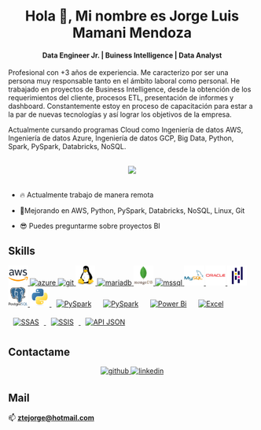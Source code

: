 
<h1 align="center">Hola 👋, Mi nombre es Jorge Luis Mamani Mendoza</h1>
<h4 align="center">Data Engineer Jr. | Buiness Intelligence | Data Analyst</h4>

Profesional con +3 años de experiencia. Me caracterizo por ser una persona muy responsable tanto en el ámbito laboral como personal. He trabajado en proyectos de Business Intelligence, desde la obtención de los requerimientos del cliente, procesos ETL, presentación de informes y dashboard. Constantemente estoy en proceso de capacitación para estar a la par de nuevas tecnologías y así lograr los objetivos de la empresa.

Actualmente cursando programas Cloud como Ingeniería de datos AWS, Ingeniería de datos Azure, Ingeniería de datos GCP, Big Data, Python, Spark, PySpark, Databricks, NoSQL.


<br/>  
<div align="center"><img src="https://todobi.com/content/images/2020/03/working_flow.gif" /></div>  
<br/>  

- 🔥 Actualmente trabajo de manera remota
  

- 📘Mejorando en AWS, Python, PySpark, Databricks, NoSQL, Linux, Git  
  

- 😎 Puedes preguntarme sobre proyectos BI  
  
## Skills
<p align="left"> <a href="https://aws.amazon.com" target="_blank" rel="noreferrer"> <img src="https://raw.githubusercontent.com/devicons/devicon/master/icons/amazonwebservices/amazonwebservices-original-wordmark.svg" alt="aws" width="40" height="40"/> </a> <a href="https://azure.microsoft.com/en-in/" target="_blank" rel="noreferrer"> <img src="https://www.vectorlogo.zone/logos/microsoft_azure/microsoft_azure-icon.svg" alt="azure" width="40" height="40"/> </a> <a href="https://git-scm.com/" target="_blank" rel="noreferrer"> <img src="https://www.vectorlogo.zone/logos/git-scm/git-scm-icon.svg" alt="git" width="40" height="40"/> </a> <a href="https://www.linux.org/" target="_blank" rel="noreferrer"> <img src="https://raw.githubusercontent.com/devicons/devicon/master/icons/linux/linux-original.svg" alt="linux" width="40" height="40"/> </a> <a href="https://mariadb.org/" target="_blank" rel="noreferrer"> <img src="https://www.vectorlogo.zone/logos/mariadb/mariadb-icon.svg" alt="mariadb" width="40" height="40"/> </a> <a href="https://www.mongodb.com/" target="_blank" rel="noreferrer"> <img src="https://raw.githubusercontent.com/devicons/devicon/master/icons/mongodb/mongodb-original-wordmark.svg" alt="mongodb" width="40" height="40"/> </a> <a href="https://www.microsoft.com/en-us/sql-server" target="_blank" rel="noreferrer"> <img src="https://www.svgrepo.com/show/303229/microsoft-sql-server-logo.svg" alt="mssql" width="40" height="40"/> </a> <a href="https://www.mysql.com/" target="_blank" rel="noreferrer"> <img src="https://raw.githubusercontent.com/devicons/devicon/master/icons/mysql/mysql-original-wordmark.svg" alt="mysql" width="40" height="40"/> </a> <a href="https://www.oracle.com/" target="_blank" rel="noreferrer"> <img src="https://raw.githubusercontent.com/devicons/devicon/master/icons/oracle/oracle-original.svg" alt="oracle" width="40" height="40"/> </a> <a href="https://pandas.pydata.org/" target="_blank" rel="noreferrer"> <img src="https://raw.githubusercontent.com/devicons/devicon/2ae2a900d2f041da66e950e4d48052658d850630/icons/pandas/pandas-original.svg" alt="pandas" width="40" height="40"/> </a> <a href="https://www.postgresql.org" target="_blank" rel="noreferrer"> <img src="https://raw.githubusercontent.com/devicons/devicon/master/icons/postgresql/postgresql-original-wordmark.svg" alt="postgresql" width="40" height="40"/> </a> <a href="https://www.python.org" target="_blank" rel="noreferrer"> <img src="https://raw.githubusercontent.com/devicons/devicon/master/icons/python/python-original.svg" alt="python" width="40" height="40"/>  <a href="https://www.databricks.com/" target="_blank"><img style="margin: 10px" src="https://miro.medium.com/max/800/1*nPcdyVwgcuEZiEZiRqApug.jpeg" alt="PySpark" height="50" /></a>    <a href="https://www.databricks.com/" target="_blank"><img style="margin: 10px" src="https://upload.wikimedia.org/wikipedia/commons/6/63/Databricks_Logo.png" alt="PySpark" height="40" /></a> 
  <a href="https://powerbi.microsoft.com/en-us/" target="_blank"><img style="margin: 10px" src="https://profilinator.rishav.dev/skills-assets/powerbi.png" alt="Power Bi" height="40" /></a> <a href="https://www.microsoft.com/es-es/microsoft-365/excel" target="_blank"><img style="margin: 10px" src="https://1000marcas.net/wp-content/uploads/2020/12/Microsoft-Excel-Logo.png" alt="Excel" height="40" /></a>  <a href="https://learn.microsoft.com/es-es/analysis-services/analysis-services-overview?view=asallproducts-allversions" target="_blank"><img style="margin: 10px" src="https://www.cdata.com/ui/img/logo-ssas.png" alt="SSAS" height="40" />
  <a href="https://learn.microsoft.com/en-us/sql/integration-services/sql-server-integration-services?view=sql-server-ver16" target="_blank"><img style="margin: 10px" src="https://andriysetiawan.files.wordpress.com/2020/06/ssis.png?w=1280" alt="SSIS" height="40" />
    <a href="https://jsonapi.org/" target="_blank"><img style="margin: 10px" src="https://react-etc.net/files/2016-10/screen-shot-2016-10-12-at-6.59.54.png" alt="API JSON" height="40" />
  

  </a> </p>

  ## Contactame
<div align="center">
<a href="https://github.com/jorgemm24" target="_blank">
<img src=https://img.shields.io/badge/github-%2324292e.svg?&style=for-the-badge&logo=github&logoColor=white alt=github style="margin-bottom: 5px;" />
</a>
<a href="https://linkedin.com/in/jorgemm24" target="_blank">
<img src=https://img.shields.io/badge/linkedin-%231E77B5.svg?&style=for-the-badge&logo=linkedin&logoColor=white alt=linkedin style="margin-bottom: 5px;" />
</a>  
</div>  
  
   ## Mail
📫 **ztejorge@hotmail.com**
